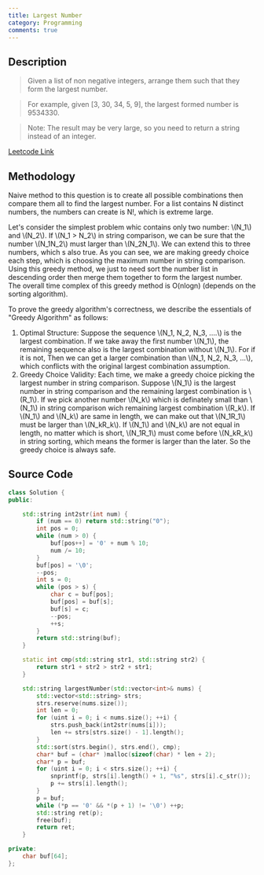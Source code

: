 ```yaml
---
title: Largest Number
category: Programming
comments: true
---
```

## Description
>Given a list of non negative integers, arrange them such that they form the largest number.

>For example, given [3, 30, 34, 5, 9], the largest formed number is 9534330.

>Note: The result may be very large, so you need to return a string instead of an integer.

[Leetcode Link](https://leetcode.com/problems/largest-number/#/description)

## Methodology
Naive method to this question is to create all possible combinations then compare them all to find the largest number. For a list contains N distinct numbers, the numbers can create is N!, which is extreme large.

Let's consider the simplest problem whic contains only two number: \\(N_1\\) and \\(N_2\\). If \\(N_1 > N_2\\) in string comparison, we can be sure that the number \\(N_1N_2\\) must larger than \\(N_2N_1\\). We can extend this to three numbers, which s also true. As you can see, we are making greedy choice each step, which is choosing the maximum number in string comparison. Using this greedy method, we just to need sort the number list in descending order then merge them together to form the largest number. The overall time complex of this greedy method is O(nlogn) (depends on the sorting algorithm).

To prove the greedy algorithm's correctness, we describe the essentials of "Greedy Algorithm" as follows:
1. Optimal Structure: Suppose the sequence \\(N_1, N_2, N_3, ....\\) is the largest combination. If we take away the first number \\(N_1\\), the remaining sequence also is the largest combination without \\(N_1\\). For if it is not, Then we can get a larger combination than \\(N_1, N_2, N_3, ...\\), which conflicts with the original largest combination assumption.
2. Greedy Choice Validity: Each time, we make a greedy choice picking the largest number in string comparison. Suppose \\(N_1\\) is the largest number in string comparison and the remaining largest combination is \\(R_1\\). If we pick another number \\(N_k\\) which is definately small than \\(N_1\\) in string comparison wich remaining largest combination \\(R_k\\). If \\(N_1\\) and \\(N_k\\) are same in length, we can make out that \\(N_1R_1\\) must be larger than \\(N_kR_k\\). If \\(N_1\\) and \\(N_k\\) are not equal in length, no matter which is short, \\(N_1R_1\\) must come before \\(N_kR_k\\) in string sorting, which means the former is larger than the later. So the greedy choice is always safe.

## Source Code
```C++
class Solution {
public:

    std::string int2str(int num) {
        if (num == 0) return std::string("0");
        int pos = 0;
        while (num > 0) {
            buf[pos++] = '0' + num % 10;
            num /= 10;
        }
        buf[pos] = '\0';
        --pos;
        int s = 0;
        while (pos > s) {
            char c = buf[pos];
            buf[pos] = buf[s];
            buf[s] = c;
            --pos;
            ++s;
        }
        return std::string(buf);
    }

    static int cmp(std::string str1, std::string str2) {
        return str1 + str2 > str2 + str1;
    }

    std::string largestNumber(std::vector<int>& nums) {
        std::vector<std::string> strs;
        strs.reserve(nums.size());
        int len = 0;
        for (uint i = 0; i < nums.size(); ++i) {
            strs.push_back(int2str(nums[i]));
            len += strs[strs.size() - 1].length();
        }
        std::sort(strs.begin(), strs.end(), cmp);
        char* buf = (char* )malloc(sizeof(char) * len + 2);
        char* p = buf;
        for (uint i = 0; i < strs.size(); ++i) {
            snprintf(p, strs[i].length() + 1, "%s", strs[i].c_str());
            p += strs[i].length();
        }
        p = buf;
        while (*p == '0' && *(p + 1) != '\0') ++p;
        std::string ret(p);
        free(buf);
        return ret;
    }

private:
    char buf[64];
};
```
